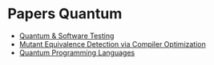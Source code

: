# Papers Quantum

+ [Quantum & Software Testing](http://ceur-ws.org/Vol-2561)
+ [Mutant Equivalence Detection via Compiler Optimization](https://ieeexplore.ieee.org/document/7882714)
+ [Quantum Programming Languages](http://www.dcs.gla.ac.uk/~simon/publications/QPLsurvey.pdf)
